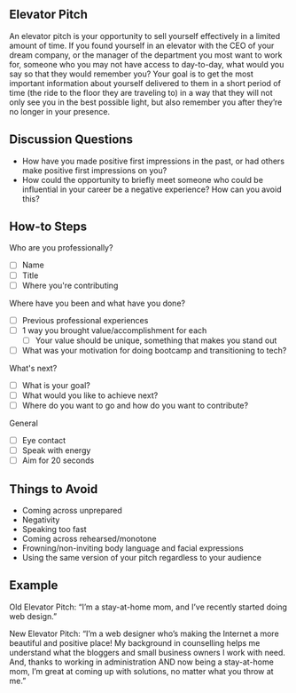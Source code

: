 ## Elevator Pitch
An elevator pitch is your opportunity to sell yourself effectively in a limited amount of time.  If you found yourself in an elevator with the CEO of your dream company, or the manager of the department you most want to work for, someone who you may not have access to day-to-day, what would you say so that they would remember you?  Your goal is to get the most important information about yourself delivered to them in a short period of time (the ride to the floor they are traveling to) in a way that they will not only see you in the best possible light, but also remember you after they’re no longer in your presence.

## Discussion Questions
- How have you made positive first impressions in the past, or had others make positive first impressions on you?
- How could the opportunity to briefly meet someone who could be influential in your career be a negative experience?  How can you avoid this?

## How-to Steps
Who are you professionally?
- [ ] Name
- [ ] Title
- [ ] Where you're contributing

Where have you been and what have you done?
- [ ] Previous professional experiences
- [ ] 1 way you brought value/accomplishment for each
  - [ ] Your value should be unique, something that makes you stand out
- [ ] What was your motivation for doing bootcamp and transitioning to tech?

What's next?
- [ ] What is your goal?
- [ ] What would you like to achieve next?
- [ ] Where do you want to go and how do you want to contribute?

General
- [ ] Eye contact
- [ ] Speak with energy
- [ ] Aim for 20 seconds

## Things to Avoid
- Coming across unprepared
- Negativity
- Speaking too fast
- Coming across rehearsed/monotone
- Frowning/non-inviting body language and facial expressions
- Using the same version of your pitch regardless to your audience

## Example
Old Elevator Pitch:
“I’m a stay-at-home mom, and I’ve recently started doing web design.”

New Elevator Pitch:
“I’m a web designer who’s making the Internet a more beautiful and positive place! My background in counselling helps me understand what the bloggers and small business owners I work with need. And, thanks to working in administration AND now being a stay-at-home mom, I’m great at coming up with solutions, no matter what you throw at me.”
